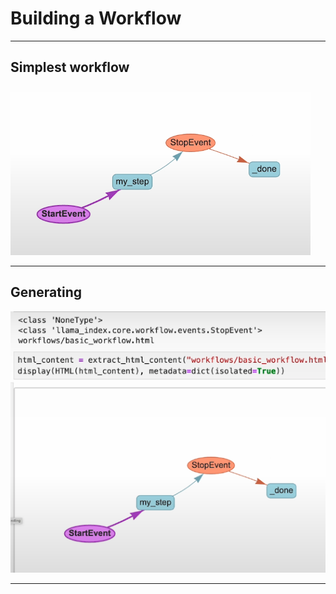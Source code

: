 # Building a Workflow

---

## Simplest workflow
![](../images/06.png)

---

## Generating
![](../images/07.png)

---
